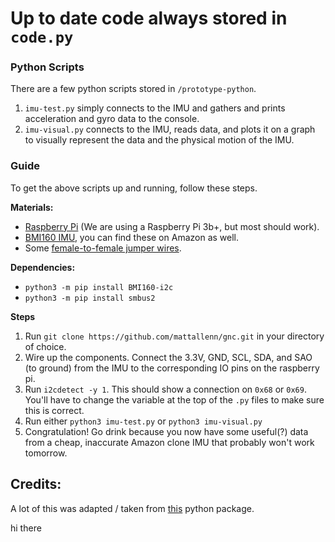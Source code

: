 # Up to date code always stored in `code.py`

### Python Scripts

There are a few python scripts stored in `/prototype-python`. 

1. `imu-test.py` simply connects to the IMU and gathers and prints acceleration and gyro data to the console.
2. `imu-visual.py` connects to the IMU, reads data, and plots it on a graph to visually represent the data and the physical motion of the IMU.

### Guide

To get the above scripts up and running, follow these steps.

**Materials:** 
- [Raspberry Pi](https://www.raspberrypi.com/products/raspberry-pi-3-model-b-plus/) (We are using a Raspberry Pi 3b+, but most should work).
- [BMI160 IMU](https://www.bosch-sensortec.com/products/motion-sensors/imus/bmi160/), you can find these on Amazon as well.
- Some [female-to-female jumper wires](https://www.amazon.com/GenBasic-Piece-Female-Jumper-Wires/dp/B01L5ULRUA?th=1).

**Dependencies:**
- `python3 -m pip install BMI160-i2c`
- `python3 -m pip install smbus2`

**Steps**

1. Run `git clone https://github.com/mattallenn/gnc.git` in your directory of choice.
2. Wire up the components. Connect the 3.3V, GND, SCL, SDA, and SAO (to ground) from the IMU to the corresponding IO pins on the raspberry pi.
3. Run `i2cdetect -y 1`. This should show a connection on `0x68` or `0x69`. You'll have to change the variable at the top of the `.py` files to
make sure this is correct.
4. Run either `python3 imu-test.py` or `python3 imu-visual.py`
5. Congratulation! Go drink because you now have some useful(?) data from a cheap, inaccurate Amazon clone IMU that probably won't work tomorrow.

## Credits:
A lot of this was adapted / taken from [this](https://pypi.org/project/BMI160-i2c/) python package.

hi there

